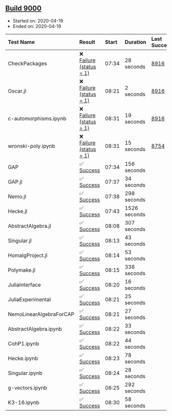 ## [Build 9000](https://oscarci.mathematik.uni-kl.de/job/oscar/9000/)

* Started on: 2020-04-19
* Ended on: 2020-04-19

| Test Name    | Result | Start | Duration | Last Success | First Failure |
|:-------------|:-------|:------|:---------|:-------------|:--------------|
| CheckPackages | ❌ [Failure (status = 1)](https://oscarci.mathematik.uni-kl.de/job/oscar/9000/artifact/logs/build-9000/CheckPackages.log) | 07:34 | 28 seconds | [8916](https://oscarci.mathematik.uni-kl.de/job/oscar/8916/) | [8920](https://oscarci.mathematik.uni-kl.de/job/oscar/8920/) |
| Oscar.jl | ❌ [Failure (status = 1)](https://oscarci.mathematik.uni-kl.de/job/oscar/9000/artifact/logs/build-9000/Oscar.jl.log) | 08:21 | 2 seconds | [8916](https://oscarci.mathematik.uni-kl.de/job/oscar/8916/) | [8920](https://oscarci.mathematik.uni-kl.de/job/oscar/8920/) |
| c-automorphisms.ipynb | ❌ [Failure (status = 1)](https://oscarci.mathematik.uni-kl.de/job/oscar/9000/artifact/logs/build-9000/c-automorphisms.ipynb.log) | 08:31 | 19 seconds | [8916](https://oscarci.mathematik.uni-kl.de/job/oscar/8916/) | [8920](https://oscarci.mathematik.uni-kl.de/job/oscar/8920/) |
| wronski-poly.ipynb | ❌ [Failure (status = 1)](https://oscarci.mathematik.uni-kl.de/job/oscar/9000/artifact/logs/build-9000/wronski-poly.ipynb.log) | 08:31 | 15 seconds | [8754](https://oscarci.mathematik.uni-kl.de/job/oscar/8754/) | [8755](https://oscarci.mathematik.uni-kl.de/job/oscar/8755/) |
| GAP | ✅ [Success](https://oscarci.mathematik.uni-kl.de/job/oscar/9000/artifact/logs/build-9000/GAP.log) | 07:34 | 156 seconds |  |  |
| GAP.jl | ✅ [Success](https://oscarci.mathematik.uni-kl.de/job/oscar/9000/artifact/logs/build-9000/GAP.jl.log) | 07:37 | 34 seconds |  |  |
| Nemo.jl | ✅ [Success](https://oscarci.mathematik.uni-kl.de/job/oscar/9000/artifact/logs/build-9000/Nemo.jl.log) | 07:38 | 298 seconds |  |  |
| Hecke.jl | ✅ [Success](https://oscarci.mathematik.uni-kl.de/job/oscar/9000/artifact/logs/build-9000/Hecke.jl.log) | 07:43 | 1526 seconds |  |  |
| AbstractAlgebra.jl | ✅ [Success](https://oscarci.mathematik.uni-kl.de/job/oscar/9000/artifact/logs/build-9000/AbstractAlgebra.jl.log) | 08:08 | 307 seconds |  |  |
| Singular.jl | ✅ [Success](https://oscarci.mathematik.uni-kl.de/job/oscar/9000/artifact/logs/build-9000/Singular.jl.log) | 08:13 | 43 seconds |  |  |
| HomalgProject.jl | ✅ [Success](https://oscarci.mathematik.uni-kl.de/job/oscar/9000/artifact/logs/build-9000/HomalgProject.jl.log) | 08:14 | 53 seconds |  |  |
| Polymake.jl | ✅ [Success](https://oscarci.mathematik.uni-kl.de/job/oscar/9000/artifact/logs/build-9000/Polymake.jl.log) | 08:15 | 338 seconds |  |  |
| JuliaInterface | ✅ [Success](https://oscarci.mathematik.uni-kl.de/job/oscar/9000/artifact/logs/build-9000/JuliaInterface.log) | 08:20 | 16 seconds |  |  |
| JuliaExperimental | ✅ [Success](https://oscarci.mathematik.uni-kl.de/job/oscar/9000/artifact/logs/build-9000/JuliaExperimental.log) | 08:21 | 25 seconds |  |  |
| NemoLinearAlgebraForCAP | ✅ [Success](https://oscarci.mathematik.uni-kl.de/job/oscar/9000/artifact/logs/build-9000/NemoLinearAlgebraForCAP.log) | 08:21 | 27 seconds |  |  |
| AbstractAlgebra.ipynb | ✅ [Success](https://oscarci.mathematik.uni-kl.de/job/oscar/9000/artifact/logs/build-9000/AbstractAlgebra.ipynb.log) | 08:22 | 33 seconds |  |  |
| CohP1.ipynb | ✅ [Success](https://oscarci.mathematik.uni-kl.de/job/oscar/9000/artifact/logs/build-9000/CohP1.ipynb.log) | 08:22 | 44 seconds |  |  |
| Hecke.ipynb | ✅ [Success](https://oscarci.mathematik.uni-kl.de/job/oscar/9000/artifact/logs/build-9000/Hecke.ipynb.log) | 08:23 | 78 seconds |  |  |
| Singular.ipynb | ✅ [Success](https://oscarci.mathematik.uni-kl.de/job/oscar/9000/artifact/logs/build-9000/Singular.ipynb.log) | 08:24 | 28 seconds |  |  |
| g-vectors.ipynb | ✅ [Success](https://oscarci.mathematik.uni-kl.de/job/oscar/9000/artifact/logs/build-9000/g-vectors.ipynb.log) | 08:25 | 292 seconds |  |  |
| K3-16.ipynb | ✅ [Success](https://oscarci.mathematik.uni-kl.de/job/oscar/9000/artifact/logs/build-9000/K3-16.ipynb.log) | 08:30 | 58 seconds |  |  |

